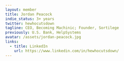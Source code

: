 ```yaml
---
layout: member
title: Jordan Peacock
indie_status: 3+ years
twitter: hewhocutsdown
tagline: CEO, Becoming Machinic; Founder, Sortilege
previously: U.S. Bank, HelpSystems
avatar: /assets/jordan-peacock.jpg
links:
  - title: LinkedIn
    url: https://www.linkedin.com/in/hewhocutsdown/
---
```

